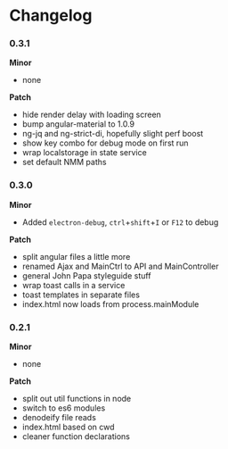 # Changelog

### 0.3.1

**Minor**

- none

**Patch**

- hide render delay with loading screen
- bump angular-material to 1.0.9
- ng-jq and ng-strict-di, hopefully slight perf boost
- show key combo for debug mode on first run
- wrap localstorage in state service
- set default NMM paths

### 0.3.0

**Minor**

- Added `electron-debug`, `ctrl`+`shift`+`I` or `F12` to debug

**Patch**

- split angular files a little more
- renamed Ajax and MainCtrl to API and MainController
- general John Papa styleguide stuff
- wrap toast calls in a service
- toast templates in separate files
- index.html now loads from process.mainModule

### 0.2.1

**Minor**

- none

**Patch**

- split out util functions in node
- switch to es6 modules
- denodeify file reads
- index.html based on cwd
- cleaner function declarations

